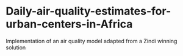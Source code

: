 # Daily-air-quality-estimates-for-urban-centers-in-Africa
Implementation of an air quality model adapted from a Zindi winning solution
